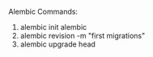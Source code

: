 Alembic Commands: 

1. alembic init alembic
2. alembic revision -m "first migrations"
3. alembic upgrade head